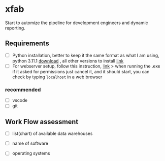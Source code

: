 # xfab
Start to automize the pipeline for development engineers and dynamic reporting. 


## Requirements
- [ ] Python installation, better to keep it the same format as what I am using, python 3.11.1 [download](https://www.python.org/downloads/) , all other versions to install [link](https://www.python.org/downloads/)
- [ ] For webserver setup, follow this instruction, [link](https://redmine.lighttpd.net/boards/2/topics/6066) > when running the .exe if it asked for permissions just cancel it, and it should start, you can check by typing `localhost` in a web browser

### recommended
- [ ] vscode
- [ ] git 

## Work Flow assessment
- [ ] list(chart) of available data warehouses
- [ ] name of software
- [ ] operating systems
  
